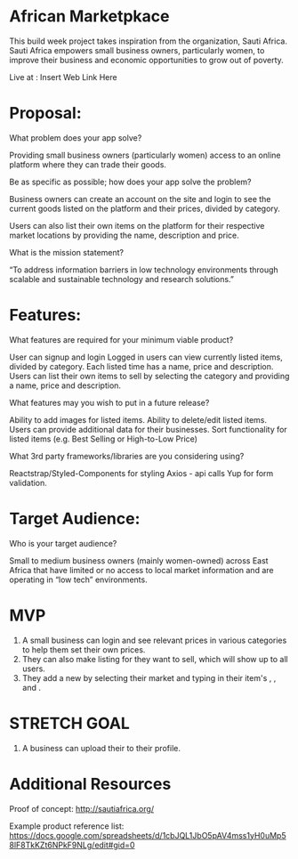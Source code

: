 # African Marketpkace 

This build week project takes inspiration from the organization, Sauti Africa. Sauti Africa empowers small business owners, particularly women, to improve their business and economic opportunities to grow out of poverty. 

Live at : Insert Web Link Here


# Proposal:

What problem does your app solve?

Providing small business owners (particularly women) access to an online platform where they can trade their goods. 

Be as specific as possible; how does your app solve the problem?

Business owners can create an account on the site and login to see the current goods listed on the platform and their prices, divided by category.  

Users can also list their own items on the platform for their respective market locations by providing the name, description and price. 


What is the mission statement?

“To address information barriers in low technology environments through scalable and sustainable technology and research solutions.”


# Features: 

What features are required for your minimum viable product?

User can signup and login
Logged in users can view currently listed items, divided by category. Each listed time has a name, price and description.
Users can list their own items to sell by selecting the category and providing a name, price and description.

What features may you wish to put in a future release?

Ability to add images for listed items. 
Ability to delete/edit listed items. 
Users can provide additional data for their businesses. 
Sort functionality for listed items (e.g. Best Selling or High-to-Low Price) 


What 3rd party frameworks/libraries are you considering using?

Reactstrap/Styled-Components for styling
Axios - api calls
Yup for form validation. 


# Target Audience:

Who is your target audience?

Small to medium business owners (mainly women-owned) across East Africa that have limited or no access to local market information and are operating in “low tech” environments. 

# MVP
1. A small business <owner> can login and see relevant prices in various categories to help them set their own prices.
2. They can also make listing for <items> they want to sell, which will show up to all users.
3. They add a new <item> by selecting their market <location> and typing in their item's <name>, <description>, and <price>.

# STRETCH GOAL
1. A business <owner> can upload their <picture> to their profile.
  
# Additional Resources 
  
  Proof of concept: 
  http://sautiafrica.org/
  
  Example product reference list:         
  https://docs.google.com/spreadsheets/d/1cbJQL1JbO5pAV4mss1yH0uMp58lF8TkKZt6NPkF9NLg/edit#gid=0
  
  

